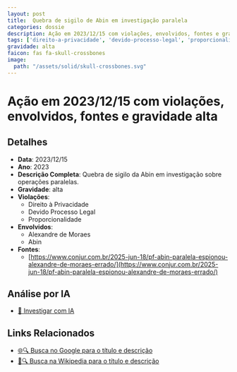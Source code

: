 ```yaml
---
layout: post
title:  Quebra de sigilo de Abin em investigação paralela
categories: dossie
description: Ação em 2023/12/15 com violações, envolvidos, fontes e gravidade alta
tags: ['direito-a-privacidade', 'devido-processo-legal', 'proporcionalidade', 'alexandre-de-moraes', 'abin', 'gravidade-alta']
gravidade: alta
faicon: fas fa-skull-crossbones
image:
  path: "/assets/solid/skull-crossbones.svg"
---
```


# Ação em 2023/12/15 com violações, envolvidos, fontes e gravidade alta

## Detalhes
- **Data**: 2023/12/15
- **Ano**: 2023
- **Descrição Completa**: Quebra de sigilo da Abin em investigação sobre operações paralelas.
- **Gravidade**: alta <i class="fas fas fa-skull-crossbones fa-2x"></i>
- **Violações**:
  - Direito à Privacidade
  - Devido Processo Legal
  - Proporcionalidade
- **Envolvidos**:
  - Alexandre de Moraes
  - Abin
- **Fontes**:
  - [https://www.conjur.com.br/2025-jun-18/pf-abin-paralela-espionou-alexandre-de-moraes-errado/](https://www.conjur.com.br/2025-jun-18/pf-abin-paralela-espionou-alexandre-de-moraes-errado/)

## Análise por IA
- [🤖 Investigar com IA](https://www.perplexity.ai/search?q=%22Alexandre%20de%20Moraes%22%20Quebra%20de%20sigilo%20de%20Abin%20em%20investiga%C3%A7%C3%A3o%20paralela%20Quebra%20de%20sigilo%20da%20Abin%20em%20investiga%C3%A7%C3%A3o%20sobre%20opera%C3%A7%C3%B5es%20paralelas.%20Direito%20%C3%A0%20Privacidade%20Devido%20Processo%20Legal%20Proporcionalidade%202023%20gravidade%20alta)

## Links Relacionados
- [🌐🔍 Busca no Google para o título e descrição](https://www.google.com/search?q=%22Alexandre%20de%20Moraes%22%20Quebra%20de%20sigilo%20de%20Abin%20em%20investiga%C3%A7%C3%A3o%20paralela%20Quebra%20de%20sigilo%20da%20Abin%20em%20investiga%C3%A7%C3%A3o%20sobre%20opera%C3%A7%C3%B5es%20paralelas.%20Direito%20%C3%A0%20Privacidade%20Devido%20Processo%20Legal%20Proporcionalidade%202023%20gravidade%20alta)
- [📖🔍 Busca na Wikipedia para o título e descrição](https://pt.wikipedia.org/w/index.php?search=%22Alexandre%20de%20Moraes%22%20Quebra%20de%20sigilo%20de%20Abin%20em%20investiga%C3%A7%C3%A3o%20paralela%20Quebra%20de%20sigilo%20da%20Abin%20em%20investiga%C3%A7%C3%A3o%20sobre%20opera%C3%A7%C3%B5es%20paralelas.%20Direito%20%C3%A0%20Privacidade%20Devido%20Processo%20Legal%20Proporcionalidade%202023%20gravidade%20alta)

